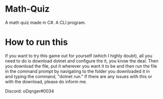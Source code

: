 # Math-Quiz
A math quiz made in C#. A CLI program.

# How to run this
If you want to try this game out for yourself (which I highly doubt), all you need to do is download dotnet and configure the it, you know the deal. Then you download the file, put it wherever you want it to be and then run the file in the command prompt by navigating to the folder you downloaded it in and typing the command, "dotnet run." If there are any issues with this or with the download, please do inform me.

Discord: oDqnger#0034
